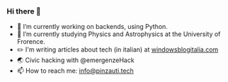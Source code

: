 ### Hi there 👋

- 🌱 I’m currently working on backends, using Python.
- 🔭 I’m currently studying Physics and Astrophysics at the University of Frorence.
- ✏️ I'm writing articles about tech (in italian) at  [windowsblogitalia.com](https://windowsblogitalia.com) 
- 🌏 Civic hacking with @emergenzeHack
- 📫 How to reach me: info@pinzauti.tech
